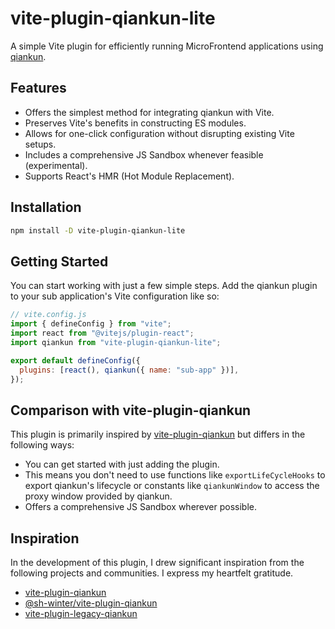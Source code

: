 # vite-plugin-qiankun-lite

A simple Vite plugin for efficiently running MicroFrontend applications using [qiankun](https://github.com/umijs/qiankun).

## Features

- Offers the simplest method for integrating qiankun with Vite.
- Preserves Vite's benefits in constructing ES modules.
- Allows for one-click configuration without disrupting existing Vite setups.
- Includes a comprehensive JS Sandbox whenever feasible (experimental).
- Supports React's HMR (Hot Module Replacement).

## Installation

```bash
npm install -D vite-plugin-qiankun-lite
```

## Getting Started

You can start working with just a few simple steps. Add the qiankun plugin to your sub application's Vite configuration like so:

```javascript
// vite.config.js
import { defineConfig } from "vite";
import react from "@vitejs/plugin-react";
import qiankun from "vite-plugin-qiankun-lite";

export default defineConfig({
  plugins: [react(), qiankun({ name: "sub-app" })],
});
```

## Comparison with vite-plugin-qiankun

This plugin is primarily inspired by [vite-plugin-qiankun](https://github.com/tengmaoqing/vite-plugin-qiankun) but differs in the following ways:

- You can get started with just adding the plugin.
- This means you don't need to use functions like `exportLifeCycleHooks` to export qiankun's lifecycle or constants like `qiankunWindow` to access the proxy window provided by qiankun.
- Offers a comprehensive JS Sandbox wherever possible.

## Inspiration

In the development of this plugin, I drew significant inspiration from the following projects and communities. I express my heartfelt gratitude.

- [vite-plugin-qiankun](https://github.com/tengmaoqing/vite-plugin-qiankun)
- [@sh-winter/vite-plugin-qiankun](https://github.com/sh-winter/vite-plugin-qiankun)
- [vite-plugin-legacy-qiankun](https://github.com/lishaobos/vite-plugin-legacy-qiankun)
